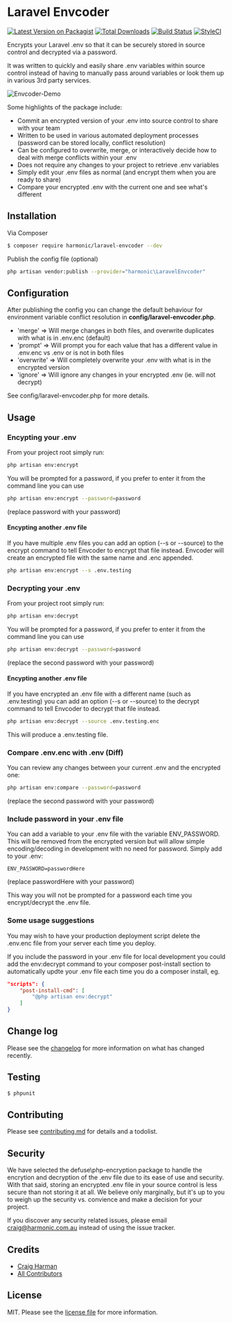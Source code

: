 # Laravel Envcoder

[![Latest Version on Packagist][ico-version]][link-packagist]
[![Total Downloads][ico-downloads]][link-downloads]
[![Build Status][ico-travis]][link-travis]
[![StyleCI][ico-styleci]][link-styleci]

Encrypts your Laravel .env so that it can be securely stored in source control and decrypted via a password.

It was written to quickly and easily share .env variables within source control instead of having to manually pass around variables or look them up in various 3rd party services. 

![Envcoder-Demo](https://user-images.githubusercontent.com/324026/57817894-3942ab80-77b4-11e9-8cbd-24ee3ae17eab.gif)

Some highlights of the package include:

* Commit an encrypted version of your .env into source control to share with your team
* Written to be used in various automated deployment processes (password can be stored locally, conflict resolution) 
* Can be configured to overwrite, merge, or interactively decide how to deal with merge conflicts within your .env
* Does not require any changes to your project to retrieve .env variables
* Simply edit your .env files as normal (and encrypt them when you are ready to share)
* Compare your encrypted .env with the current one and see what's different

## Installation

Via Composer

``` bash
$ composer require harmonic/laravel-envcoder --dev
```

Publish the config file (optional)
``` bash
php artisan vendor:publish --provider="harmonic\LaravelEnvcoder"
```

## Configuration

After publishing the config you can change the default behaviour for environment variable conflict resolution in **config/laravel-envcoder.php**.

* 'merge' => Will merge changes in both files, and overwrite duplicates with what is in .env.enc (default)
* 'prompt' => Will prompt you for each value that has a different value in .env.enc vs .env or is not in both files
* 'overwrite' => Will completely overwrite your .env with what is in the encrypted version
* 'ignore' => Will ignore any changes in your encrypted .env (ie. will not decrypt)

See config/laravel-envcoder.php for more details.

## Usage

### Encypting your .env

From your project root simply run:

``` bash
php artisan env:encrypt
```

You will be prompted for a password, if you prefer to enter it from the command line you can use

``` bash
php artisan env:encrypt --password=password
```
(replace password with your password)

#### Encypting another .env file

If you have multiple .env files you can add an option (--s or --source) to the encrypt command to tell Envcoder to encrypt that file instead. Envcoder will create an encrypted file with the same name and .enc appended.

``` bash
php artisan env:encrypt --s .env.testing
```

### Decrypting your .env

From your project root simply run:

``` bash
php artisan env:decrypt
```

You will be prompted for a password, if you prefer to enter it from the command line you can use

``` bash
php artisan env:decrypt --password=password
```
(replace the second password with your password)

#### Encypting another .env file

If you have encrypted an .env file with a different name (such as .env.testing) you can add an option (--s or --source) to the decrypt command to tell Envcoder to decrypt that file instead. 

``` bash
php artisan env:decrypt --source .env.testing.enc
```

This will produce a .env.testing file.

### Compare .env.enc with .env (Diff)

You can review any changes between your current .env and the encrypted one:

``` bash
php artisan env:compare --password=password
```
(replace the second password with your password)

### Include password in your .env file
You can add a variable to your .env file with the variable ENV_PASSWORD. This will be removed from the encrypted version but will allow simple encoding/decoding in development with no need for password. Simply add to your .env:

```
ENV_PASSWORD=passwordHere
```
(replace passwordHere with your password)

This way you will not be prompted for a password each time you encrypt/decrypt the .env file.

### Some usage suggestions

You may wish to have your production deployment script delete the .env.enc file from your server each time you deploy.

If you include the password in your .env file for local development you could add the env:decrypt command to your composer post-install section to automatically updte your .env file each time you do a composer install, eg.

``` json
"scripts": {
	"post-install-cmd": [
		"@php artisan env:decrypt"
	]
}
```

## Change log

Please see the [changelog](changelog.md) for more information on what has changed recently.

## Testing

``` bash
$ phpunit
```

## Contributing

Please see [contributing.md](contributing.md) for details and a todolist.

## Security

We have selected the defuse\php-encryption package to handle the encrytion and decryption of the .env file due to its ease of use and security. With that said, storing an encrypted .env file in your source control is less secure than not storing it at all. We believe only marginally, but it's up to you to weigh up the security vs. convience and make a decision for your project.

If you discover any security related issues, please email craig@harmonic.com.au instead of using the issue tracker.

## Credits

- [Craig Harman][link-author]
- [All Contributors][link-contributors]

## License

MIT. Please see the [license file](license.md) for more information.

[ico-version]: https://img.shields.io/packagist/v/harmonic/laravel-envcoder.svg?style=flat-square
[ico-downloads]: https://img.shields.io/packagist/dt/harmonic/laravel-envcoder.svg?style=flat-square
[ico-travis]: https://img.shields.io/travis/harmonic/laravel-envcoder/master.svg?style=flat-square
[ico-styleci]: https://styleci.io/repos/182541287/shield

[link-packagist]: https://packagist.org/packages/harmonic/laravel-envcoder
[link-downloads]: https://packagist.org/packages/harmonic/laravel-envcoder
[link-travis]: https://travis-ci.org/harmonic/laravel-envcoder
[link-styleci]: https://styleci.io/repos/182541287
[link-author]: https://github.com/harmonic
[link-contributors]: ../../contributors
